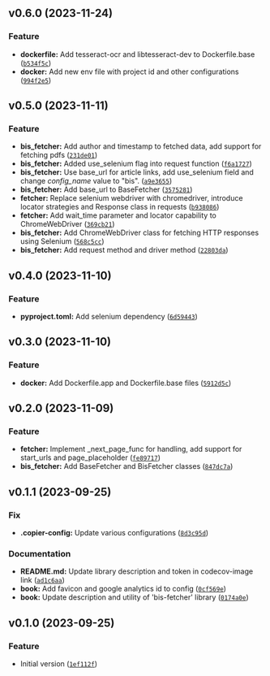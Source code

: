 <!--next-version-placeholder-->

## v0.6.0 (2023-11-24)

### Feature

* **dockerfile:** Add tesseract-ocr and libtesseract-dev to Dockerfile.base ([`b534f5c`](https://github.com/entelecheia/bis-fetcher/commit/b534f5c1cbf7f794ac774e1e88c040e08795e8fe))
* **docker:** Add new env file with project id and other configurations ([`994f2e5`](https://github.com/entelecheia/bis-fetcher/commit/994f2e5fd4e89d18c662394928bf41c147753c1f))

## v0.5.0 (2023-11-11)

### Feature

* **bis_fetcher:** Add author and timestamp to fetched data, add support for fetching pdfs ([`231de01`](https://github.com/entelecheia/bis-fetcher/commit/231de01dd819b6ecb480ec324fb84c13935f84ed))
* **bis_fetcher:** Added use_selenium flag into request function ([`f6a1727`](https://github.com/entelecheia/bis-fetcher/commit/f6a1727f5105d348d900bc4856209291514ffd5b))
* **bis_fetcher:** Use base_url for article links, add use_selenium field and change _config_name_ value to "bis". ([`a9e3655`](https://github.com/entelecheia/bis-fetcher/commit/a9e3655aea5a8e848c55c86263bb77e8455d1f37))
* **bis_fetcher:** Add base_url to BaseFetcher ([`3575281`](https://github.com/entelecheia/bis-fetcher/commit/35752816ee9fcab23112a350be007a47043f7a32))
* **fetcher:** Replace selenium webdriver with chromedriver, introduce locator strategies and Response class in requests ([`b938086`](https://github.com/entelecheia/bis-fetcher/commit/b938086b2b409dcea18760b4e94dc72baaf199c7))
* **fetcher:** Add wait_time parameter and locator capability to ChromeWebDriver ([`369cb21`](https://github.com/entelecheia/bis-fetcher/commit/369cb215badb1041d833835bfc04c813d411e9fc))
* **bis_fetcher:** Add ChromeWebDriver class for fetching HTTP responses using Selenium ([`568c5cc`](https://github.com/entelecheia/bis-fetcher/commit/568c5ccdd64384240a2abc7afd6368e486044cd3))
* **bis_fetcher:** Add request method and driver method ([`22803da`](https://github.com/entelecheia/bis-fetcher/commit/22803dac57910e1fed4d6cc483098190702ac782))

## v0.4.0 (2023-11-10)

### Feature

* **pyproject.toml:** Add selenium dependency ([`6d59443`](https://github.com/entelecheia/bis-fetcher/commit/6d5944376efd010130a5e16189a80d1bc1916f0c))

## v0.3.0 (2023-11-10)

### Feature

* **docker:** Add Dockerfile.app and Dockerfile.base files ([`5912d5c`](https://github.com/entelecheia/bis-fetcher/commit/5912d5cb98e276d2dad49053ae59cacd13783b75))

## v0.2.0 (2023-11-09)

### Feature

* **fetcher:** Implement _next_page_func for handling, add support for start_urls and page_placeholder ([`fe89717`](https://github.com/entelecheia/bis-fetcher/commit/fe897179c55bdd267c7a686d56e1fd6a06e095da))
* **bis_fetcher:** Add BaseFetcher and BisFetcher classes ([`847dc7a`](https://github.com/entelecheia/bis-fetcher/commit/847dc7af220da1329f6e44be830530f3db7e1363))

## v0.1.1 (2023-09-25)

### Fix

* **.copier-config:** Update various configurations ([`8d3c95d`](https://github.com/entelecheia/bis-fetcher/commit/8d3c95d14fb1fe76de2f5c70f81bd95d54d789af))

### Documentation

* **README.md:** Update library description and token in codecov-image link ([`ad1c6aa`](https://github.com/entelecheia/bis-fetcher/commit/ad1c6aa504ca51c4732f2d7e65c7308e097ef90a))
* **book:** Add favicon and google analytics id to config ([`0cf569e`](https://github.com/entelecheia/bis-fetcher/commit/0cf569e9e0cb1b8bc0bde447be5d9299eeff833a))
* **book:** Update description and utility of 'bis-fetcher' library ([`0174a0e`](https://github.com/entelecheia/bis-fetcher/commit/0174a0ee40871b4e3930264af30a32c8a20a0885))

## v0.1.0 (2023-09-25)

### Feature

* Initial version ([`1ef112f`](https://github.com/entelecheia/bis-fetcher/commit/1ef112fb593cfcec73137ea5657683f5e4bf6b0c))
